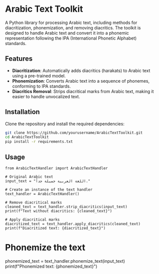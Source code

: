 # Arabic Text Toolkit

A Python library for processing Arabic text, including methods for diacritization, phonemization, and removing diacritics. The toolkit is designed to handle Arabic text and convert it into a phonemic representation following the IPA (International Phonetic Alphabet) standards.

## Features

- **Diacritization**: Automatically adds diacritics (harakats) to Arabic text using a pre-trained model.
- **Phonemization**: Converts Arabic text into a sequence of phonemes, conforming to IPA standards.
- **Diacritics Removal**: Strips diacritical marks from Arabic text, making it easier to handle unvocalized text.

## Installation

Clone the repository and install the required dependencies:

```bash
git clone https://github.com/yourusername/ArabicTextToolkit.git
cd ArabicTextToolkit
pip install -r requirements.txt
```

## Usage
```
from ArabicTextHandler import ArabicTextHandler

# Original Arabic text
input_text = "اللغة العربية جميلة جداً."

# Create an instance of the text handler
text_handler = ArabicTextHandler()

# Remove diacritical marks
cleaned_text = text_handler.strip_diacritics(input_text)
print(f"Text without diacritics: {cleaned_text}")

# Apply diacritical marks
diacritized_text = text_handler.apply_diacritics(cleaned_text)
print(f"Diacritized text: {diacritized_text}")
```

# Phonemize the text
phonemized_text = text_handler.phonemize_text(input_text)
print(f"Phonemized text: {phonemized_text}")

